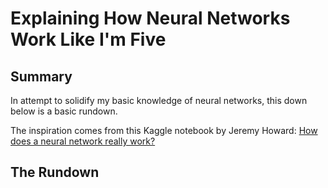 # Explaining How Neural Networks Work Like I'm Five

## Summary

In attempt to solidify my basic knowledge of neural networks, this down below is a basic rundown.

The inspiration comes from this Kaggle notebook by Jeremy Howard: [How does a neural network really work?](https://www.kaggle.com/code/jhoward/how-does-a-neural-net-really-work)

## The Rundown

